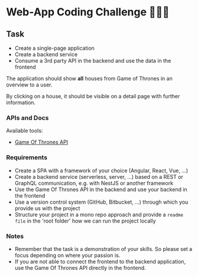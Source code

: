# Web-App Coding Challenge 👨🏼‍💻

## Task

- Create a single-page application
- Create a backend service
- Consume a 3rd party API in the backend and use the data in the frontend

The application should show **all** houses from Game of Thrones in an overview to a user.

By clicking on a house, it should be visible on a detail page with further information.

### APIs and Docs

Available tools:

- [Game Of Thrones API](https://anapioficeandfire.com)

### Requirements

- Create a SPA with a framework of your choice (Angular, React, Vue, ...)
- Create a backend service (serverless, server, ...) based on a REST or GraphQL communication, e.g. with NestJS or another framework
- Use the Game Of Thrones API in the backend and use your backend in the frontend
- Use a version control system (GitHub, Bitbucket, ...) through which you provide us with the project
- Structure your project in a mono repo approach and provide a `readme file` in the 'root folder' how we can run the project locally

### Notes

- Remember that the task is a demonstration of your skills. So please set a focus depending on where your passion is.
- If you are not able to connect the frontend to the backend application, use the Game Of Thrones API directly in the frontend.
